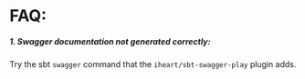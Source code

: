 # FAQ:

##### 1. Swagger documentation not generated correctly:
Try the sbt `swagger` command that the `iheart/sbt-swagger-play` plugin adds.
